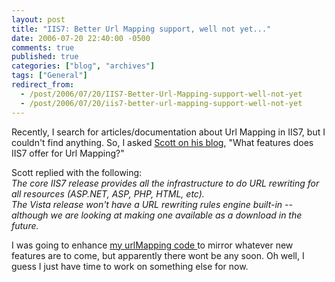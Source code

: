 ```yaml
---
layout: post
title: "IIS7: Better Url Mapping support, well not yet..."
date: 2006-07-20 22:40:00 -0500
comments: true
published: true
categories: ["blog", "archives"]
tags: ["General"]
redirect_from: 
  - /post/2006/07/20/IIS7-Better-Url-Mapping-support-well-not-yet
  - /post/2006/07/20/iis7-better-url-mapping-support-well-not-yet
---
```

<!-- more -->
<P>Recently, I search for articles/documentation about Url Mapping in IIS7, but I couldn't find anything. So, I asked <A href="http://weblogs.asp.net/scottgu/archive/2006/06/15/My-TechEd-Talk-Now-Available-for-Download.aspx#455783">Scott on his blog</A>, "What features does IIS7 offer for Url Mapping?"</P>
<P>Scott replied with the following:<BR><EM>The core IIS7 release provides all the infrastructure to do URL rewriting for all resources (ASP.NET, ASP, PHP, HTML, etc).<BR></EM><EM>The Vista release won't have a URL rewriting rules engine built-in -- although we are looking at making one available as a download in the future.</EM></P>
<P>I was going to enhance <A href="/blog/post.aspx?postid=762">my urlMapping code </A>to mirror whatever&nbsp;new features&nbsp;are to come, but apparently there wont be any soon. Oh well, I guess I just have time to work on something else for now.</P>
